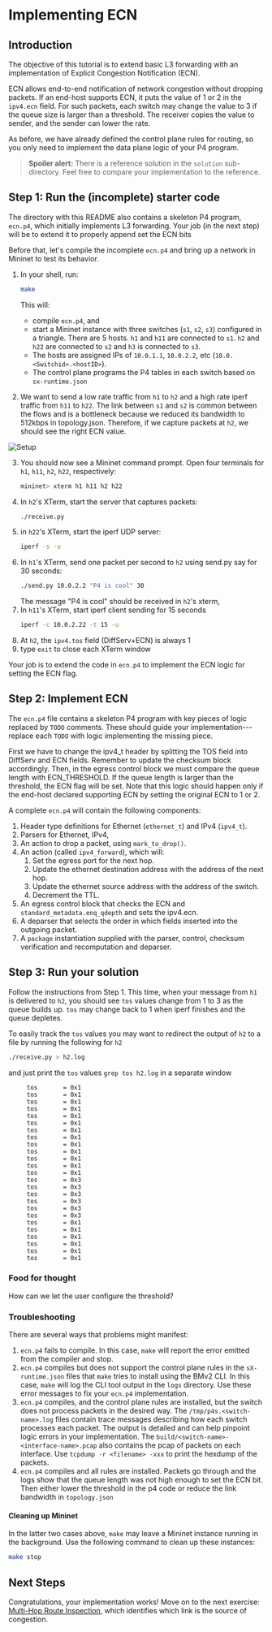 # Implementing ECN

## Introduction

The objective of this tutorial is to extend basic L3 forwarding with
an implementation of Explicit Congestion Notification (ECN).

ECN allows end-to-end notification of network congestion without
dropping packets.  If an end-host supports ECN, it puts the value of 1
or 2 in the `ipv4.ecn` field.  For such packets, each switch may
change the value to 3 if the queue size is larger than a threshold.
The receiver copies the value to sender, and the sender can lower the
rate.

As before, we have already defined the control plane rules for
routing, so you only need to implement the data plane logic of your P4
program.

> **Spoiler alert:** There is a reference solution in the `solution`
> sub-directory. Feel free to compare your implementation to the reference.

## Step 1: Run the (incomplete) starter code

The directory with this README also contains a skeleton P4 program,
`ecn.p4`, which initially implements L3 forwarding. Your job (in the
next step) will be to extend it to properly append set the ECN bits

Before that, let's compile the incomplete `ecn.p4` and bring up a
network in Mininet to test its behavior.

1. In your shell, run:
   ```bash
   make
   ```
   This will:
   * compile `ecn.p4`, and
   * start a Mininet instance with three switches (`s1`, `s2`, `s3`) configured
     in a triangle. There are 5 hosts. `h1` and `h11` are connected to `s1`.
     `h2` and `h22` are connected to `s2` and `h3` is connected to `s3`.
   * The hosts are assigned IPs of `10.0.1.1`, `10.0.2.2`, etc
     (`10.0.<Switchid>.<hostID>`).
   * The control plane programs the P4 tables in each switch based on
     `sx-runtime.json`

2. We want to send a low rate traffic from `h1` to `h2` and a high
rate iperf traffic from `h11` to `h22`.  The link between `s1` and
`s2` is common between the flows and is a bottleneck because we
reduced its bandwidth to 512kbps in topology.json.  Therefore, if we
capture packets at `h2`, we should see the right ECN value.

![Setup](setup.png)

3. You should now see a Mininet command prompt. Open four terminals
for `h1`, `h11`, `h2`, `h22`, respectively:
   ```bash
   mininet> xterm h1 h11 h2 h22
   ```
3. In `h2`'s XTerm, start the server that captures packets:
   ```bash
   ./receive.py
   ```
4. in `h22`'s XTerm, start the iperf UDP server:
   ```bash
   iperf -s -u
   ```
5. In `h1`'s XTerm, send one packet per second to `h2` using send.py
say for 30 seconds:
   ```bash
   ./send.py 10.0.2.2 "P4 is cool" 30
   ```
   The message "P4 is cool" should be received in `h2`'s xterm,
6. In `h11`'s XTerm, start iperf client sending for 15 seconds
   ```bash
   iperf -c 10.0.2.22 -t 15 -u
   ```
7. At `h2`, the `ipv4.tos` field (DiffServ+ECN) is always 1
8. type `exit` to close each XTerm window

Your job is to extend the code in `ecn.p4` to implement the ECN logic
for setting the ECN flag.

## Step 2: Implement ECN

The `ecn.p4` file contains a skeleton P4 program with key pieces of
logic replaced by `TODO` comments.  These should guide your
implementation---replace each `TODO` with logic implementing the
missing piece.

First we have to change the ipv4_t header by splitting the TOS field
into DiffServ and ECN fields.  Remember to update the checksum block
accordingly.  Then, in the egress control block we must compare the
queue length with ECN_THRESHOLD. If the queue length is larger than
the threshold, the ECN flag will be set.  Note that this logic should
happen only if the end-host declared supporting ECN by setting the
original ECN to 1 or 2.

A complete `ecn.p4` will contain the following components:

1. Header type definitions for Ethernet (`ethernet_t`) and IPv4 (`ipv4_t`).
2. Parsers for Ethernet, IPv4,
3. An action to drop a packet, using `mark_to_drop()`.
4. An action (called `ipv4_forward`), which will:
	1. Set the egress port for the next hop.
	2. Update the ethernet destination address with the address of
           the next hop.
	3. Update the ethernet source address with the address of the switch. 
	4. Decrement the TTL.
5. An egress control block that checks the ECN and
`standard_metadata.enq_qdepth` and sets the ipv4.ecn.
6. A deparser that selects the order in which fields inserted into the outgoing
   packet.
7. A `package` instantiation supplied with the parser, control,
  checksum verification and recomputation and deparser.

## Step 3: Run your solution

Follow the instructions from Step 1. This time, when your message from
`h1` is delivered to `h2`, you should see `tos` values change from 1
to 3 as the queue builds up.  `tos` may change back to 1 when iperf
finishes and the queue depletes.

To easily track the `tos` values you may want to redirect the output
of `h2` to a file by running the following for `h2`
   ```bash
   ./receive.py > h2.log
   ```
and just print the `tos` values `grep tos h2.log` in a separate window
```
     tos       = 0x1
     tos       = 0x1
     tos       = 0x1
     tos       = 0x1
     tos       = 0x1
     tos       = 0x1
     tos       = 0x1
     tos       = 0x1
     tos       = 0x1
     tos       = 0x1
     tos       = 0x1
     tos       = 0x1
     tos       = 0x1
     tos       = 0x3
     tos       = 0x3
     tos       = 0x3
     tos       = 0x3
     tos       = 0x3
     tos       = 0x3
     tos       = 0x1
     tos       = 0x1
     tos       = 0x1
     tos       = 0x1
     tos       = 0x1
     tos       = 0x1
```

### Food for thought

How can we let the user configure the threshold?

### Troubleshooting

There are several ways that problems might manifest:

1. `ecn.p4` fails to compile.  In this case, `make` will report the
   error emitted from the compiler and stop.
2. `ecn.p4` compiles but does not support the control plane rules in
   the `sX-runtime.json` files that `make` tries to install using
   the BMv2 CLI.  In this case, `make` will log the CLI tool output 
   in the `logs` directory. Use these error messages to fix your `ecn.p4`
   implementation.
3. `ecn.p4` compiles, and the control plane rules are installed, but
   the switch does not process packets in the desired way.  The
   `/tmp/p4s.<switch-name>.log` files contain trace messages
   describing how each switch processes each packet.  The output is
   detailed and can help pinpoint logic errors in your implementation.
   The `build/<switch-name>-<interface-name>.pcap` also contains the
   pcap of packets on each interface. Use `tcpdump -r <filename> -xxx`
   to print the hexdump of the packets.
4. `ecn.p4` compiles and all rules are installed. Packets go through
   and the logs show that the queue length was not high enough to set
   the ECN bit.  Then either lower the threshold in the p4 code or
   reduce the link bandwidth in `topology.json`

#### Cleaning up Mininet

In the latter two cases above, `make` may leave a Mininet instance
running in the background.  Use the following command to clean up
these instances:

```bash
make stop
```

## Next Steps

Congratulations, your implementation works!  Move on to the next
exercise: [Multi-Hop Route Inspection](../mri), which identifies which
link is the source of congestion.
